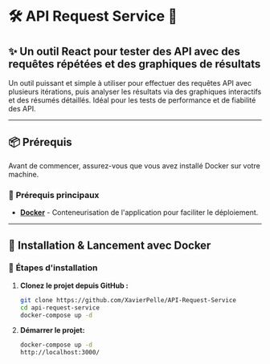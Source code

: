 # 🛠️ **API Request Service** 🚀

## ✨ **Un outil React pour tester des API avec des requêtes répétées et des graphiques de résultats**

Un outil puissant et simple à utiliser pour effectuer des requêtes API avec plusieurs itérations, puis analyser les résultats via des graphiques interactifs et des résumés détaillés. Idéal pour les tests de performance et de fiabilité des API.

---

## 📦 **Prérequis**

Avant de commencer, assurez-vous que vous avez installé Docker sur votre machine.

### 📍 **Prérequis principaux**

- **[Docker](https://www.docker.com/)** - Conteneurisation de l'application pour faciliter le déploiement.

---

## 🚀 **Installation & Lancement avec Docker**

### 🔧 **Étapes d'installation**

1. **Clonez le projet depuis GitHub :**

   ```bash
   git clone https://github.com/XavierPelle/API-Request-Service
   cd api-request-service
   docker-compose up -d
    ```
2. **Démarrer le projet:**

   ```bash
   docker-compose up -d
   http://localhost:3000/
    ```
